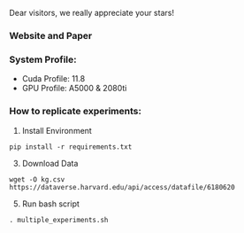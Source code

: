 Dear visitors, we really appreciate your stars!

### Website and Paper

### System Profile: 
- Cuda Profile: 11.8
- GPU Profile: A5000 & 2080ti


### How to replicate experiments:
1. Install Environment

`pip install -r requirements.txt`

3. Download Data

`wget -O kg.csv https://dataverse.harvard.edu/api/access/datafile/6180620`

5. Run bash script

`. multiple_experiments.sh`




